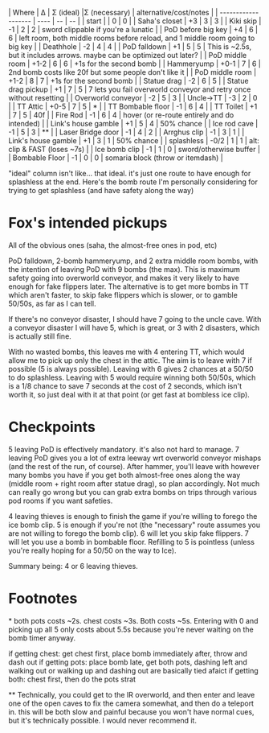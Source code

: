 | Where               | Δ    | Σ (ideal) |Σ (necessary) |  alternative/cost/notes |
| ------------------- | ---- | -- | -- |
| start               |      | 0  | 0 |
| Saha's closet       | +3   | 3  | 3 |
| Kiki skip           | -1   | 2  | 2  | sword clippable if you're a lunatic |
| PoD before big key  | +4   | 6  | 6  | left room, both middle rooms before reload, and 1 middle room going to big key |
| Deathhole           | -2   | 4  | 4 |
| PoD falldown        | +1   | 5  | 5  | This is ~2.5s, but it includes arrows. maybe can be optimized out later? |
| PoD middle room     | +1-2 | 6  | 6  | +1s for the second bomb |
| Hammeryump          | +0-1 | 7  | 6  | 2nd bomb costs like 20f but some people don't like it |
| PoD middle room     | +1-2 | 8  | 7  | +1s for the second bomb |
| Statue drag         | -2   | 6  | 5 |
| Statue drag pickup  | +1   | 7  | 5  | 7 lets you fail overworld conveyor and retry once without resetting |
| Overworld conveyor  | -2   | 5  | 3 |
| Uncle->TT           | -3   | 2  | 0  |
| TT Attic            | +0-5 | 7  | 5  | \* |
| TT Bombable floor   | -1   | 6  | 4   |
| TT Toilet           | +1   | 7  | 5  | 40f |
| Fire Rod            | -1   | 6  | 4  | hover (or re-route entirely and do intended) |
| Link's house gamble | +1   | 5  | 4  | 50% chance |
| Ice rod cave        | -1   | 5  | 3  | \*\* |
| Laser Bridge door   | -1   | 4  | 2 |
| Arrghus clip        | -1   | 3  | 1  |
| Link's house gamble | +1   | 3  | 1  | 50% chance |
| splashless          | -0/2 | 1  | 1  | alt: clip & FAST (loses ~7s) |
| Ice bomb clip       | -1   | 1  | 0  | sword/otherwise buffer |
| Bombable Floor      | -1   | 0  | 0  | somaria block (throw or itemdash) |

"ideal" column isn't like... that ideal. it's just one route to have enough for splashless at the end. Here's the bomb route I'm personally considering for trying to get splashless (and have safety along the way)

# Fox's intended pickups

All of the obvious ones (saha, the almost-free ones in pod, etc)

PoD falldown, 2-bomb hammeryump, and 2 extra middle room bombs, with the intention of leaving PoD with 9 bombs (the max). This is maximum safety going into overworld conveyor, and makes it very likely to have enough for fake flippers later. The alternative is to get more bombs in TT which aren't faster, to skip fake flippers which is slower, or to gamble 50/50s, as far as I can tell.

If there's no conveyor disaster, I should have 7 going to the uncle cave. With a conveyor disaster I will have 5, which is great, or 3 with 2 disasters, which is actually still fine.

With no wasted bombs, this leaves me with 4 entering TT, which would allow me to pick up only the chest in the attic. The aim is to leave with 7 if possible (5 is always possible). Leaving with 6 gives 2 chances at a 50/50 to do splashless. Leaving with 5 would require winning both 50/50s, which is a 1/8 chance to save 7 seconds at the cost of 2 seconds, which isn't worth it, so just deal with it at that point (or get fast at bombless ice clip).

# Checkpoints

5 leaving PoD is effectively mandatory. it's also not hard to manage. 7 leaving PoD gives you a lot of extra leeway wrt overworld conveyor mishaps (and the rest of the run, of course). After hammer, you'll leave with however many bombs you have if you get both almost-free ones along the way (middle room + right room after statue drag), so plan accordingly. Not much can really go wrong but you can grab extra bombs on trips through various pod rooms if you want safeties. 


4 leaving thieves is enough to finish the game if you're willing to forego the ice bomb clip. 5 is enough if you're not (the "necessary" route assumes you are not willing to forego the bomb clip). 6 will let you skip fake flippers. 7 will let you use a bomb in bombable floor. Refilling to 5 is pointless (unless you're really hoping for a 50/50 on the way to Ice).

Summary being: 4 or 6 leaving thieves.



# Footnotes

\* both pots costs ~2s. chest costs ~3s. Both costs ~5s. Entering with 0 and picking up all 5 only costs about 5.5s because you're never waiting on the bomb timer anyway.

if getting chest: get chest first, place bomb immediately after, throw and dash out
if getting pots: place bomb late, get both pots, dashing left and walking out or walking up and dashing out are basically tied afaict
if getting both: chest first, then do the pots strat

\*\* Technically, you could get to the IR overworld, and then enter and leave one of the open caves to fix the camera somewhat, and then do a teleport in. this will be both slow and painful because you won't have normal cues, but it's technically possible. I would never recommend it.
